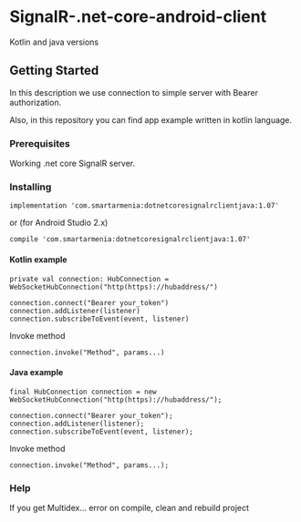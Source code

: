 # SignalR-.net-core-android-client
Kotlin and java versions

## Getting Started

In this description we use connection to simple server with Bearer authorization.

Also, in this repository you can find app example written in kotlin language.

### Prerequisites

Working .net core SignalR server.

### Installing

```
implementation 'com.smartarmenia:dotnetcoresignalrclientjava:1.07'
```
or (for Android Studio 2.x)
```
compile 'com.smartarmenia:dotnetcoresignalrclientjava:1.07'
```

#### Kotlin example
```
private val connection: HubConnection = WebSocketHubConnection("http(https)://hubaddress/")
```

```
connection.connect("Bearer your_token")
connection.addListener(listener)
connection.subscribeToEvent(event, listener)
```

Invoke method

```
connection.invoke("Method", params...)
```

#### Java example

```
final HubConnection connection = new WebSocketHubConnection("http(https)://hubaddress/");
```

```
connection.connect("Bearer your_token");
connection.addListener(listener);
connection.subscribeToEvent(event, listener);
```

Invoke method

```
connection.invoke("Method", params...);
```

### Help

If you get Multidex... error on compile, clean and rebuild project